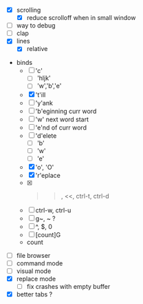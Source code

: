 - [x] scrolling
    - [x] reduce scrolloff when in small window
- [ ] way to debug
- [ ] clap
- [x] lines
    - [x] relative

- binds
    - [ ] 'c'
        - [ ] 'hljk'
        - [ ] 'w','b','e'
    - [x] 't'ill
    - [ ] 'y'ank
    - [ ] 'b'eginning curr word
    - [ ] 'w' next word start
    - [ ] 'e'nd of curr word
    - [ ] 'd'elete
        - [ ] 'b'
        - [ ] 'w'
        - [ ] 'e'
    - [x] 'o', 'O'
    - [x] 'r'eplace
    - [x] >>, <<, ctrl-t, ctrl-d
    - [ ] ctrl-w, ctrl-u
    - [ ] g~, ~ ?
    - [ ] ^, $, 0
    - [ ] [count]G
    - count

- [ ] file browser
- [ ] command mode
- [ ] visual mode
- [x] replace mode
    - [ ] fix crashes with empty buffer

- [x] better tabs ?
